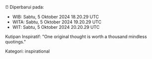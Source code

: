 ⏰ Diperbarui pada:
- WIB: Sabtu, 5 Oktober 2024 18.20.29 UTC
- WITA: Sabtu, 5 Oktober 2024 19.20.29 UTC
- WIT: Sabtu, 5 Oktober 2024 20.20.29 UTC

Kutipan Inspiratif:
"One original thought is worth a thousand mindless quotings."


Kategori: inspirational

